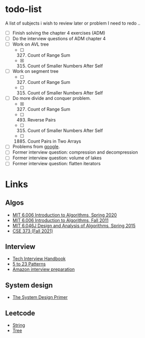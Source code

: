# todo-list

A list of subjects i wish to review later or problem I need to redo ..

- [ ] Finish solving the chapter 4 exercises (ADM)
- [ ] Do the interview questions of ADM chapter 4
- [ ] Work on AVL tree
  - [ ] 327. Count of Range Sum
  - [X] 315. Count of Smaller Numbers After Self
- [ ] Work on segment tree
  - [ ] 327. Count of Range Sum
  - [ ] 315. Count of Smaller Numbers After Self
- [ ] Do more divide and conquer problem. 
  - [X] 327. Count of Range Sum
  - [ ] 493. Reverse Pairs
  - [ ] 315. Count of Smaller Numbers After Self
  - [ ] 1885. Count Pairs in Two Arrays
 - [ ] Problems from [google](https://techdevguide.withgoogle.com/paths/interview/?programming_languages=python).
  - [ ] Former interview question: compression and decompression
  - [ ] Former interview question: volume of lakes
  - [ ] Former interview question: flatten iterators

# Links

## Algos
- [MIT 6.006 Introduction to Algorithms, Spring 2020](https://www.youtube.com/watch?v=ZA-tUyM_y7s&list=PLUl4u3cNGP63EdVPNLG3ToM6LaEUuStEY)
- [MIT 6.006 Introduction to Algorithms, Fall 2011](https://www.youtube.com/watch?v=Zc54gFhdpLA&list=PLUl4u3cNGP61Oq3tWYp6V_F-5jb5L2iHb&index=2)
- [MIT 6.046J Design and Analysis of Algorithms, Spring 2015](https://www.youtube.com/watch?v=2P-yW7LQr08&list=PLUl4u3cNGP6317WaSNfmCvGym2ucw3oGp)
- [CSE 373 (Fall 2021)](https://www.youtube.com/watch?v=DGfSAqWI2_g&list=PLOtl7M3yp-DXbHTFe_w9zFPXeau28CDao&index=10)


## Interview
- [Tech Interview Handbook](https://www.techinterviewhandbook.org/introduction)
- [5 to 23 Patterns](https://hackernoon.com/5-to-23-patterns-to-ace-any-coding-interview)
- [Amazon interview preparation](https://www.amazon.jobs/fr/landing_pages/in-person-interview)

## System design
- [The System Design Primer](https://github.com/donnemartin/system-design-primer)

## Leetcode

- [String](https://leetcode.com/discuss/study-guide/1333049/collections-of-string-questions-pattern-for-upcoming-placement-2021)
- [Tree](https://leetcode.com/discuss/interview-question/1337373/tree-question-pattern-2021-placement)
